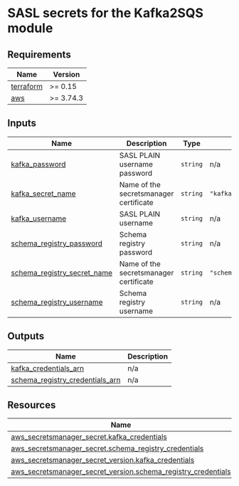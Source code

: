 # SASL secrets for the Kafka2SQS module

## Requirements

| Name | Version |
|------|---------|
| <a name="requirement_terraform"></a> [terraform](#requirement\_terraform) | >= 0.15 |
| <a name="requirement_aws"></a> [aws](#requirement\_aws) | >= 3.74.3 |
## Inputs

| Name | Description | Type | Default | Required |
|------|-------------|------|---------|:--------:|
| <a name="input_kafka_password"></a> [kafka\_password](#input\_kafka\_password) | SASL PLAIN username password | `string` | n/a | yes |
| <a name="input_kafka_secret_name"></a> [kafka\_secret\_name](#input\_kafka\_secret\_name) | Name of the secretsmanager certificate | `string` | `"kafka_credentials"` | no |
| <a name="input_kafka_username"></a> [kafka\_username](#input\_kafka\_username) | SASL PLAIN username | `string` | n/a | yes |
| <a name="input_schema_registry_password"></a> [schema\_registry\_password](#input\_schema\_registry\_password) | Schema registry password | `string` | n/a | yes |
| <a name="input_schema_registry_secret_name"></a> [schema\_registry\_secret\_name](#input\_schema\_registry\_secret\_name) | Name of the secretsmanager certificate | `string` | `"schema_registry_credentials"` | no |
| <a name="input_schema_registry_username"></a> [schema\_registry\_username](#input\_schema\_registry\_username) | Schema registry username | `string` | n/a | yes |
## Outputs

| Name | Description |
|------|-------------|
| <a name="output_kafka_credentials_arn"></a> [kafka\_credentials\_arn](#output\_kafka\_credentials\_arn) | n/a |
| <a name="output_schema_registry_credentials_arn"></a> [schema\_registry\_credentials\_arn](#output\_schema\_registry\_credentials\_arn) | n/a |
## Resources

| Name | Type |
|------|------|
| [aws_secretsmanager_secret.kafka_credentials](https://registry.terraform.io/providers/hashicorp/aws/latest/docs/resources/secretsmanager_secret) | resource |
| [aws_secretsmanager_secret.schema_registry_credentials](https://registry.terraform.io/providers/hashicorp/aws/latest/docs/resources/secretsmanager_secret) | resource |
| [aws_secretsmanager_secret_version.kafka_credentials](https://registry.terraform.io/providers/hashicorp/aws/latest/docs/resources/secretsmanager_secret_version) | resource |
| [aws_secretsmanager_secret_version.schema_registry_credentials](https://registry.terraform.io/providers/hashicorp/aws/latest/docs/resources/secretsmanager_secret_version) | resource |
